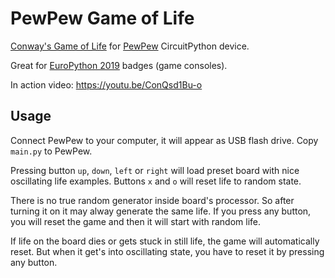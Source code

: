 # PewPew Game of Life

[Conway's Game of Life](https://en.wikipedia.org/wiki/Conway%27s_Game_of_Life) for [PewPew](https://hackaday.io/project/159733-pewpew-standalone) CircuitPython device.

Great for [EuroPython 2019](https://ep2019.europython.eu/events/pewpew-workshops/) badges (game consoles).

In action video: https://youtu.be/ConQsd1Bu-o

## Usage

Connect PewPew to your computer, it will appear as USB flash drive.
Copy `main.py` to PewPew.

Pressing button `up`, `down`, `left` or `right` will load preset board with nice oscillating life examples.
Buttons `x` and `o` will reset life to random state.

There is no true random generator inside board's processor.
So after turning it on it may alway generate the same life.
If you press any button, you will reset the game and then it will start with random life.

If life on the board dies or gets stuck in still life, the game will automatically reset.
But when it get's into oscillating state, you have to reset it by pressing any button.
